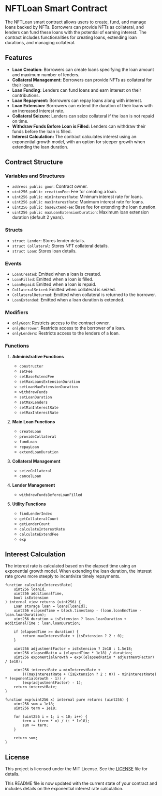 # NFTLoan Smart Contract

The NFTLoan smart contract allows users to create, fund, and manage loans backed by NFTs. Borrowers can provide NFTs as collateral, and lenders can fund these loans with the potential of earning interest. The contract includes functionalities for creating loans, extending loan durations, and managing collateral.

## Features

- **Loan Creation:** Borrowers can create loans specifying the loan amount and maximum number of lenders.
- **Collateral Management:** Borrowers can provide NFTs as collateral for their loans.
- **Loan Funding:** Lenders can fund loans and earn interest on their contributions.
- **Loan Repayment:** Borrowers can repay loans along with interest.
- **Loan Extension:** Borrowers can extend the duration of their loans with an increased interest rate.
- **Collateral Seizure:** Lenders can seize collateral if the loan is not repaid on time.
- **Withdraw Funds Before Loan is Filled:** Lenders can withdraw their funds before the loan is filled.
- **Interest Calculation:** The contract calculates interest using an exponential growth model, with an option for steeper growth when extending the loan duration.

## Contract Structure

### Variables and Structures

- `address public goon`: Contract owner.
- `uint256 public creationFee`: Fee for creating a loan.
- `uint256 public minInterestRate`: Minimum interest rate for loans.
- `uint256 public maxInterestRate`: Maximum interest rate for loans.
- `uint256 public baseExtendFee`: Base fee for extending the loan duration.
- `uint256 public maxLoanExtensionDuration`: Maximum loan extension duration (default 2 years).

### Structs

- `struct Lender`: Stores lender details.
- `struct Collateral`: Stores NFT collateral details.
- `struct Loan`: Stores loan details.

### Events

- `LoanCreated`: Emitted when a loan is created.
- `LoanFilled`: Emitted when a loan is filled.
- `LoanRepaid`: Emitted when a loan is repaid.
- `CollateralSeized`: Emitted when collateral is seized.
- `CollateralReturned`: Emitted when collateral is returned to the borrower.
- `LoanExtended`: Emitted when a loan duration is extended.

### Modifiers

- `onlyGoon`: Restricts access to the contract owner.
- `onlyBorrower`: Restricts access to the borrower of a loan.
- `onlyLenders`: Restricts access to the lenders of a loan.

### Functions

1. **Administrative Functions**
   - `constructor`
   - `setFee`
   - `setBaseExtendFee`
   - `setMaxLoansExtensionDuration`
   - `setLoanMaxExtensionDuration`
   - `withdrawFunds`
   - `setLoanDuration`
   - `setMaxLenders`
   - `setMinInterestRate`
   - `setMaxInterestRate`

2. **Main Loan Functions**
   - `createLoan`
   - `provideCollateral`
   - `fundLoan`
   - `repayLoan`
   - `extendLoanDuration`

3. **Collateral Management**
   - `seizeCollateral`
   - `cancelLoan`

4. **Lender Management**
   - `withdrawFundsBeforeLoanFilled`

5. **Utility Functions**
   - `findLenderIndex`
   - `getCollateralCount`
   - `getLenderCount`
   - `calculateInterestRate`
   - `calculateExtendFee`
   - `exp`

## Interest Calculation

The interest rate is calculated based on the elapsed time using an exponential growth model. When extending the loan duration, the interest rate grows more steeply to incentivize timely repayments.

```solidity
function calculateInterestRate(
    uint256 loanId,
    uint256 additionalTime,
    bool isExtension
) internal view returns (uint256) {
    Loan storage loan = loans[loanId];
    uint256 elapsedTime = block.timestamp - (loan.loanEndTime - loan.loanDuration);
    uint256 duration = isExtension ? loan.loanDuration + additionalTime : loan.loanDuration;

    if (elapsedTime >= duration) {
        return maxInterestRate + (isExtension ? 2 : 0);
    }

    uint256 adjustmentFactor = isExtension ? 2e18 : 1.5e18;
    uint256 elapsedRatio = (elapsedTime * 1e18) / duration;
    uint256 exponentialGrowth = exp((elapsedRatio * adjustmentFactor) / 1e18);

    uint256 interestRate = minInterestRate +
        (((maxInterestRate + (isExtension ? 2 : 0)) - minInterestRate) * (exponentialGrowth - 1)) /
        (exp(adjustmentFactor) - 1);
    return interestRate;
}

function exp(uint256 x) internal pure returns (uint256) {
    uint256 sum = 1e18;
    uint256 term = 1e18;

    for (uint256 i = 1; i < 10; i++) {
        term = (term * x) / (i * 1e18);
        sum += term;
    }

    return sum;
}
```

## License

This project is licensed under the MIT License. See the [LICENSE](LICENSE) file for details.

This README file is now updated with the current state of your contract and includes details on the exponential interest rate calculation.